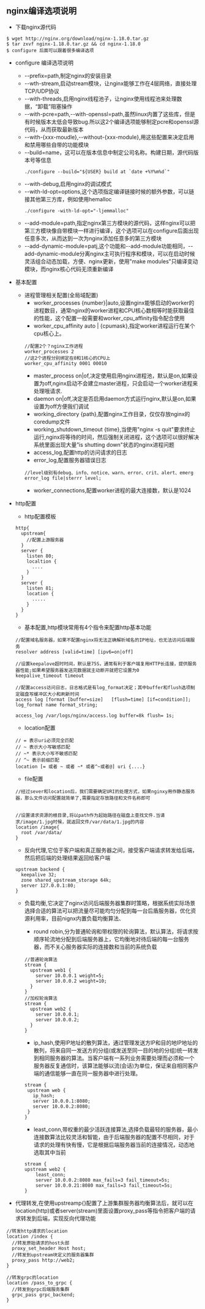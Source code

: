 ## nginx编译选项说明

- 下载nginx源代码
```
$ wget http://nginx.org/download/nginx-1.18.0.tar.gz
$ tar zxvf nginx-1.18.0.tar.gz && cd nginx-1.18.0
$ configure 后面可以跟着很多编译选项
```

- configure 编译选项说明
  - --prefix=path,制定nginx的安装目录
  - --wth-stream,启动stream模块，让nginx能够工作在4层网络，直接处理TCP/UDP协议
  - --with-threads,启用nginx线程池子，让nginx使用线程池来处理数据，“卸载”阻塞操作
  - --with-pcre=path,--with-openssl=path,虽然linux内置了这些库，但是有时候版本太低会导致bug.所以这2个编译选项能够制定pcre和openssl源代码，从而获取最新版本
  - --with-{xxx-moudle},--without-{xxx-module},用这些配置来决定启用和禁用哪些自带的功能模块
  - --build=name，这可以在版本信息中制定公司名称。构建日期，源代码版本号等信息
    ```
    ./configure --build="${USER} build at `date +%Y%m%d`"
    ```
  - --with-debug,启用nginx的调试模式
  - --with-ld-opt=options,这个选项指定编译链接时候的额外参数，可以链接其他第三方库，例如使用hemalloc
    ```
    ./configure -with-ld-opt="-ljemmalloc"
    ```
  - --add-module=path,指定nginx第三方模块的源代码，这样nginx可以把第三方模块像自带模块一样进行编译，这个选项可以在configure后面出现任意多次，从而达到一次为nginx添加任意多的第三方模块
  - --add-dynamic-module=patj,这个功能和--add-module功能相同，--add-dynamic-module分离nginx主可执行程序和模块，可以在启动时候灵活组合动态加载，方便、nginx更新，使用"make modules"只编译变动模块，而nginx核心代码无须重新编译

- 基本配置
  - 进程管理相关配置(全局域配置)
    - worker_processes {number}|auto,设置nginx能够启动的worker的进程数目，通常nginx的worker进程和CPU核心数相等时能获取最佳的性能，这个配置一般需要和worker_cpu_affinity指令配合使用
    - worker_cpu_affinity auto | {cpumask},指定worker进程运行在某个cpu核心上。
    ```
    //配置2个？nginx工作进程
    worker_processes 2 
    //这2个进程分别绑定在0和1核心的CPU上
    worker_cpu_affinity 0001 00010
    ```
    - master_process on|of,决定使用启用nginx进程池，默认是on,如果设置为off,nginx启动不会建立master进程，只会启动一个worker进程来处理哦请求.
    - daemon on|off,决定是否启用daemon方式运行nginx,默认是on,如果设置为off方便我们调试
    - working_directory {path},配置nginx工作目录，仅仅存放nginx的coredump文件
    - working_shutdown_timeout {time},当使用"nginx -s quit"要求终止运行,nginx将等待的时间，然后强制关闭进程，这个选项可以很好解决系统里面出现大量”is shutting down"状态的nginx进程问题
    - access_log,配置http的访问请求的日志
    - error_log,配置服务器错误日志
    ```
    //level级别有debug、info、notice、warn、error、crit、alert、emerg
    error_log file|sterrr level;
    ```
    - worker_connections,配置worker进程的最大连接数，默认是1024

- http配置
  - http配置模板
  ```
  http{
    upstream{
      //配置上游服务器
    }
    server {
      listen 80;
      localtion {
        ....
      }
    }
    server {
      listen 81;
      location {
        .....
      }
    }
  }
  ```
  - 基本配置,http模块常用有4个指令来配置http基本功能
  ```
  //配置域名服务器，如果不配置nginx将无法正确解析域名的IP地址，也无法访问后端服务
  resolver address [valid=time] [ipv6=on|off]

  //设置keepalove超时时间，默认是75S，通常有利于客户端复用HTTP长连接，提供服务器性能;如果希望服务器发送完数据就主动断开就把它设置为0
  keepalive_timeout timeout

  //配置access访问日志，日志格式是有log_format决定；其中buffer和flush选项制定磁盘写缓冲区大小和刷新时间
  access log [format [buffer=size]   [flush=time] [if=condition]];
  log_format name format_string;

  access_log /var/logs/nginx/access.log buffer=8k flush= 1s;

  ```

  - location配置
  ```
  // = 表示uri必须完全匹配
  // ~ 表示大小写敏感匹配
  // ~* 表示大小写不敏感匹配
  // ^~ 表示前缀匹配
  location [= 或者 ~ 或者 ~* 或者^~或者@] uri {....}
  ```

  - file配置
  ```
  //经过sever和location后，我们需要确定URI的处理方式，如果nginxy用作静态服务器，那么文件访问配置就简单了,需要指定存放路径和文件名称即可


  //设置请求资源的根目录,将以path作为起始路径在磁盘上查找文件.当请求/image/1.jpg时候，就返回文件/var/data/1.jpg的内容
  location /image{
    root /var/data/
  }
  ```
  - 反向代理,它位于客户端和真正服务器之间，接受客户端请求转发给后端，然后把后端的处理结果返回给客户端
  
  ```
  upstream backend {
    keepalive 32;
    zone shared_upstream_storage 64k;
    server 127.0.0.1:80;
  }
  ```

  - 负载均衡,它决定了nginx访问后端服务器集群时策略，根据系统实际场景选择合适的算法可以把流量尽可能均匀分配到每一台后盾服务器，优化资源利用率，目前nignx内置负载均衡算法、
    - round robin,分为普通轮询和带权限的轮询算法，默认算法，将请求按顺序轮流地分配到后端服务器上，它均衡地对待后端的每一台服务器，而不关心服务器实际的连接数和当前的系统负载
    ```
    //普通轮询算法
    stream {
      upstream web1 {       
        server 10.0.0.1 weight=5;       
        server 10.0.0.2 weight=10; 
      }
    }
    //加权轮询算法
    stream {
      upstream web2 {       
        server 10.0.0.1;       
        server 10.0.0.2; 
      }
    }
    ```
   
   
    - ip_hash,使用IP地址的散列算法，通过管理发送方IP和目的地IP地址的散列，将来自同一发送方的分组(或发送至同一目的地的分组)统一转发到相同服务器的算法。当客户端有一系列业务需要处理而必须和一个服务器反复通信时，该算法能够以流(会话)为单位，保证来自相同客户端的通信能够一直在同一服务器中进行处理。
     ```
     stream {
      upstream web {      
        ip_hash;      
        server 10.0.0.1:8080;       
        server 10.0.0.2:8080; 
      }
     }
    ```
    - least_conn,带权重的最少活跃连接算法,选择负载最轻的服务器，最小连接数算法比较灵活和智能，由于后端服务器的配置不尽相同，对于请求的处理有快有慢，它是根据后端服务器当前的连接情况，动态地选取其中当前
    ```
    stream {
    upstream web2 {
        least_conn;
        server 10.0.0.2:8080 max_fails=3 fail_timeout=5s;
        server 10.0.0.21:8080 max_fails=3 fail_timeout=5s;
    }
    ```

- 代理转发,在使用upstreamp{}配置了上游集群服务器均衡算法后，就可以在location(http)或者server(stream)里面设置proxy_pass等指令把客户端的请求转发到后端，实现反向代理功能

```
//转发http请求的location
location /index {
  //转发原始请求的host头部
  proxy_set_header Host host;
  //转发到upstream块定义的服务器集群
  proxy_pass http://web2;
}

//转发grpc的location
location /pass_to_grpc {
  //转发到grpc后端服务集群
  grpc_pass grpc_backend;
}
```